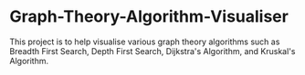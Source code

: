 # Graph-Theory-Algorithm-Visualiser
This project is to help visualise various graph theory algorithms such as Breadth First Search, Depth First Search, Dijkstra's Algorithm, and Kruskal's Algorithm.
